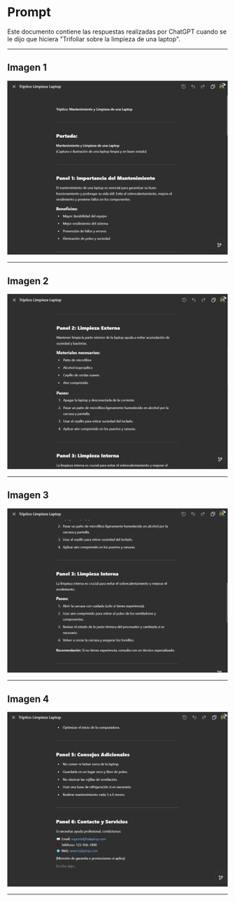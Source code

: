 # **Prompt**

Este documento contiene las respuestas realizadas por ChatGPT cuando se le dijo que hiciera "Trifoliar sobre la limpieza de una laptop".

---

## **Imagen 1**
![Descripción de la imagen 1](/Practica1/imagenes/1.JPG)

---

## **Imagen 2**
![Descripción de la imagen 2](/Practica1/imagenes/2.JPG)

---

## **Imagen 3**
![Descripción de la imagen 3](/Practica1/imagenes/3.JPG)

---

## **Imagen 4**
![Descripción de la imagen 4](/Practica1/imagenes/4.JPG)

---